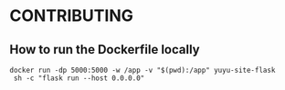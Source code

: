 # CONTRIBUTING

## How to run the Dockerfile locally

```
docker run -dp 5000:5000 -w /app -v "$(pwd):/app" yuyu-site-flask
 sh -c "flask run --host 0.0.0.0"
```
